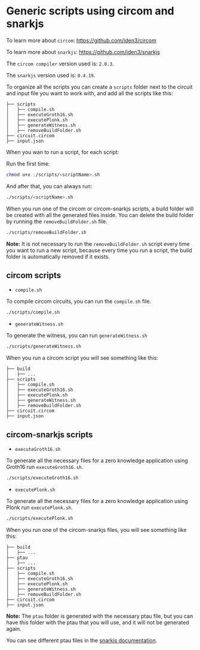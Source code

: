 # Generic scripts using circom and snarkjs

To learn more about `circom`: <https://github.com/iden3/circom>

To learn more about `snarkjs`: <https://github.com/iden3/snarkjs>

The `circom compiler` version used is: `2.0.3`.

The `snarkjs` version used is: `0.4.19`.

To organize all the scripts you can create a `scripts` folder next to the circuit and input file you want to work with, and add all the scripts like this:

```text
├── scripts
│   ├── compile.sh
│   ├── executeGroth16.sh
│   ├── executePlonk.sh
│   ├── generateWitness.sh
│   ├── removeBuildFolder.sh
├── circuit.circom
├── input.json
```

When you wan to run a script, for each script:

Run the first time:

```bash
chmod u+x ./scripts/<scriptName>.sh
```

And after that, you can always run:

```bash
./scripts/<scriptName>.sh
```

When you run one of the circom or circom-snarkjs scripts, a build folder will be created with all the generated files inside. You can delete the build folder by running the `removeBuildFolder.sh` file.

```bash
./scripts/removeBuildFolder.sh
```

**Note:** It is not necessary to run the `removeBuildFolder.sh` script every time you want to run a new script, because every time you run a script, the build folder is automatically removed if it exists.

## circom scripts

- `compile.sh`

To compile circom circuits, you can run the `compile.sh` file.

```bash
./scripts/compile.sh
```

- `generateWitness.sh`

To generate the witness, you can run `generateWitness.sh`

```bash
./scripts/generateWitness.sh
```

When you run a circom script you will see something like this:

```text
├── build
│   ├── ...
├── scripts
│   ├── compile.sh
│   ├── executeGroth16.sh
│   ├── executePlonk.sh
│   ├── generateWitness.sh
│   ├── removeBuildFolder.sh
├── circuit.circom
├── input.json
```

## circom-snarkjs scripts

- `executeGroth16.sh`

To generate all the necessary files for a zero knowledge application using Groth16 run `executeGroth16.sh`.

```bash
./scripts/executeGroth16.sh
```

- `executePlonk.sh`

To generate all the necessary files for a zero knowledge application using Plonk run `executePlonk.sh`.

```bash
./scripts/executePlonk.sh
```

When you run one of the circom-snarkjs files, you will see something like this:

```text
├── build
│   ├── ...
├── ptau
│   ├── ...
├── scripts
│   ├── compile.sh
│   ├── executeGroth16.sh
│   ├── executePlonk.sh
│   ├── generateWitness.sh
│   ├── removeBuildFolder.sh
├── circuit.circom
├── input.json
```

**Note:** The `ptau` folder is generated with the necessary ptau file, but you can have this folder with the ptau that you will use, and it will not be generated again.

You can see different ptau files in the [snarkjs documentation](https://github.com/iden3/snarkjs#7-prepare-phase-2).
